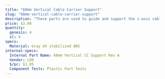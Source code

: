 ```yaml
---
title: "60mm Vertical Cable Carrier Support"
slug: "60mm-vertical-cable-carrier-support"
description: "These parts are used to guide and support the z-axis cable carrier. The gusset also functions as an area for the z-axis motor's cables to be routed through."
price: $3.00
quantity:
  genesis: 4
  xl: 4
specs:
  Material: Gray UV stabilized ABS
internal-specs:
  Internal Part Name: 60mm Vertical CC Support Rev A
  Vendor: LDO
  $/pc: $1.05
  Component Tests: Plastic Part Tests
---
```

